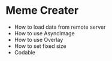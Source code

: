 #  Meme Creater

* How to load data from remote server
* How to use AsyncImage
* How to use Overlay
* How to set fixed size
* Codable

